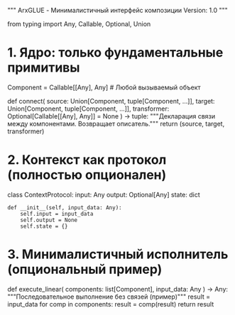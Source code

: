 """
ArxGLUE - Минималистичный интерфейс композиции
Version: 1.0
"""

from typing import Any, Callable, Optional, Union

# 1. Ядро: только фундаментальные примитивы
Component = Callable[[Any], Any]  # Любой вызываемый объект

def connect(
    source: Union[Component, tuple[Component, ...]], 
    target: Union[Component, tuple[Component, ...]],
    transformer: Optional[Callable[[Any], Any]] = None
) -> tuple:
    """Декларация связи между компонентами. Возвращает описатель."""
    return (source, target, transformer)

# 2. Контекст как протокол (полностью опционален)
class ContextProtocol:
    input: Any
    output: Optional[Any]
    state: dict
    
    def __init__(self, input_data: Any):
        self.input = input_data
        self.output = None
        self.state = {}

# 3. Минималистичный исполнитель (опциональный пример)
def execute_linear(
    components: list[Component], 
    input_data: Any
) -> Any:
    """Последовательное выполнение без связей (пример)"""
    result = input_data
    for comp in components:
        result = comp(result)
    return result
